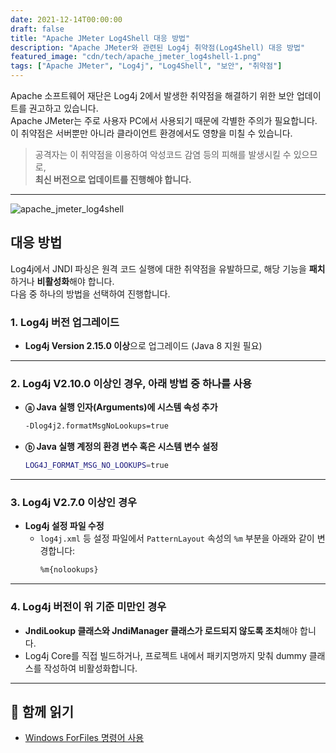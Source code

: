```yaml
---
date: 2021-12-14T00:00:00
draft: false
title: "Apache JMeter Log4Shell 대응 방법"
description: "Apache JMeter와 관련된 Log4j 취약점(Log4Shell) 대응 방법"
featured_image: "cdn/tech/apache_jmeter_log4shell-1.png"
tags: ["Apache JMeter", "Log4j", "Log4Shell", "보안", "취약점"]
---
```


Apache 소프트웨어 재단은 Log4j 2에서 발생한 취약점을 해결하기 위한 보안 업데이트를 권고하고 있습니다.  
Apache JMeter는 주로 사용자 PC에서 사용되기 때문에 각별한 주의가 필요합니다.  
이 취약점은 서버뿐만 아니라 클라이언트 환경에서도 영향을 미칠 수 있습니다.

> 공격자는 이 취약점을 이용하여 악성코드 감염 등의 피해를 발생시킬 수 있으므로,  
> **최신 버전으로 업데이트를 진행해야 합니다.**

<!--more-->
---

![apache_jmeter_log4shell](https://blog.plura.io/cdn/tech/apache_jmeter_log4shell-1.png)

## 대응 방법

Log4j에서 JNDI 파싱은 원격 코드 실행에 대한 취약점을 유발하므로, 해당 기능을 **패치**하거나 **비활성화**해야 합니다.  
다음 중 하나의 방법을 선택하여 진행합니다.

### 1. Log4j 버전 업그레이드
- **Log4j Version 2.15.0 이상**으로 업그레이드 (Java 8 지원 필요)

---

### 2. Log4j V2.10.0 이상인 경우, 아래 방법 중 하나를 사용
- **ⓐ Java 실행 인자(Arguments)에 시스템 속성 추가**  
  ```bash
  -Dlog4j2.formatMsgNoLookups=true
  ```

- **ⓑ Java 실행 계정의 환경 변수 혹은 시스템 변수 설정**  
  ```bash
  LOG4J_FORMAT_MSG_NO_LOOKUPS=true
  ```

---

### 3. Log4j V2.7.0 이상인 경우
- **Log4j 설정 파일 수정**  
  - `log4j.xml` 등 설정 파일에서 `PatternLayout` 속성의 `%m` 부분을 아래와 같이 변경합니다:  
    ```xml
    %m{nolookups}
    ```

---

### 4. Log4j 버전이 위 기준 미만인 경우
- **JndiLookup 클래스와 JndiManager 클래스가 로드되지 않도록 조치**해야 합니다.  
- Log4j Core를 직접 빌드하거나, 프로젝트 내에서 패키지명까지 맞춰 dummy 클래스를 작성하여 비활성화합니다.

---

## 📖 함께 읽기

- [Windows ForFiles 명령어 사용](https://docs.microsoft.com/ko-kr/windows-server/administration/windows-commands/forfiles)
